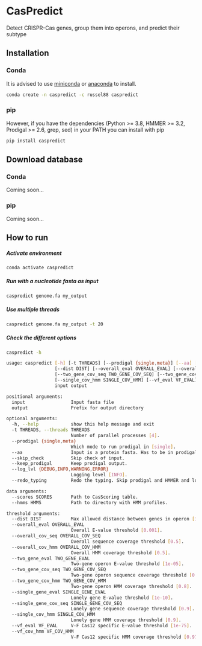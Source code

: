 # CasPredict

Detect CRISPR-Cas genes, group them into operons, and predict their subtype 

## Installation
### Conda
It is advised to use [miniconda](https://docs.conda.io/en/latest/miniconda.html) or [anaconda](https://www.anaconda.com/) to install.

```sh
conda create -n caspredict -c russel88 caspredict
```

### pip
However, if you have the dependencies (Python >= 3.8, HMMER >= 3.2, Prodigal >= 2.6, grep, sed) in your PATH you can install with pip

```sh
pip install caspredict
```

## Download database
### Conda
Coming soon...

### pip
Coming soon...

## How to run
##### Activate environment
```sh
conda activate caspredict
```
##### Run with a nucleotide fasta as input
```sh
caspredict genome.fa my_output
```
##### Use multiple threads
```sh
caspredict genome.fa my_output -t 20
```
##### Check the different options
```sh
caspredict -h

usage: caspredict [-h] [-t THREADS] [--prodigal {single,meta}] [--aa] [--skip_check] [--keep_prodigal] [--log_lvl {DEBUG,INFO,WARNING,ERROR}] [--redo_typing] [--scores SCORES] [--hmms HMMS]
                  [--dist DIST] [--overall_eval OVERALL_EVAL] [--overall_cov_seq OVERALL_COV_SEQ] [--overall_cov_hmm OVERALL_COV_HMM] [--two_gene_eval TWO_GENE_EVAL]
                  [--two_gene_cov_seq TWO_GENE_COV_SEQ] [--two_gene_cov_hmm TWO_GENE_COV_HMM] [--single_gene_eval SINGLE_GENE_EVAL] [--single_gene_cov_seq SINGLE_GENE_COV_SEQ]
                  [--single_cov_hmm SINGLE_COV_HMM] [--vf_eval VF_EVAL] [--vf_cov_hmm VF_COV_HMM]
                  input output

positional arguments:
  input                 Input fasta file
  output                Prefix for output directory

optional arguments:
  -h, --help            show this help message and exit
  -t THREADS, --threads THREADS
                        Number of parallel processes [4].
  --prodigal {single,meta}
                        Which mode to run prodigal in [single].
  --aa                  Input is a protein fasta. Has to be in prodigal format.
  --skip_check          Skip check of input.
  --keep_prodigal       Keep prodigal output.
  --log_lvl {DEBUG,INFO,WARNING,ERROR}
                        Logging level [INFO].
  --redo_typing         Redo the typing. Skip prodigal and HMMER and load the hmmer.tab from the output dir.

data arguments:
  --scores SCORES       Path to CasScoring table.
  --hmms HMMS           Path to directory with HMM profiles.

threshold arguments:
  --dist DIST           Max allowed distance between genes in operon [3].
  --overall_eval OVERALL_EVAL
                        Overall E-value threshold [0.001].
  --overall_cov_seq OVERALL_COV_SEQ
                        Overall sequence coverage threshold [0.5].
  --overall_cov_hmm OVERALL_COV_HMM
                        Overall HMM coverage threshold [0.5].
  --two_gene_eval TWO_GENE_EVAL
                        Two-gene operon E-value threshold [1e-05].
  --two_gene_cov_seq TWO_GENE_COV_SEQ
                        Two-gene operon sequence coverage threshold [0.8].
  --two_gene_cov_hmm TWO_GENE_COV_HMM
                        Two-gene operon HMM coverage threshold [0.8].
  --single_gene_eval SINGLE_GENE_EVAL
                        Lonely gene E-value threshold [1e-10].
  --single_gene_cov_seq SINGLE_GENE_COV_SEQ
                        Lonely gene sequence coverage threshold [0.9].
  --single_cov_hmm SINGLE_COV_HMM
                        Lonely gene HMM coverage threshold [0.9].
  --vf_eval VF_EVAL     V-F Cas12 specific E-value threshold [1e-75].
  --vf_cov_hmm VF_COV_HMM
                        V-F Cas12 specific HMM coverage threshold [0.97].
